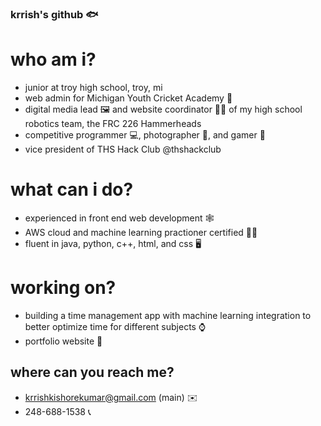 ### krrish's github 🐟

# who am i?
- junior at troy high school, troy, mi
- web admin for Michigan Youth Cricket Academy 🏏
- digital media lead 🖼️ and website coordinator 🧑‍💻 of my high school robotics team, the FRC 226 Hammerheads
- competitive programmer 💻, photographer 📸, and gamer 👾
- vice president of THS Hack Club @thshackclub
# what can i do?
- experienced in front end web development 🕸️
- AWS cloud and machine learning practioner certified 👩‍💼
- fluent in java, python, c++, html, and css 🖥️
# working on?
- building a time management app with machine learning integration to better optimize time for different subjects ⌚
- portfolio website 🛜
## where can you reach me?
- krrishkishorekumar@gmail.com (main) ✉️
- 248-688-1538 📞
<!--
**therealfiish/therealfiish** is a ✨ _special_ ✨ repository because its `README.md` (this file) appears on your GitHub profile.

Here are some ideas to get you started:

- 🔭 I’m currently working on ...
- 🌱 I’m currently learning ...
- 👯 I’m looking to collaborate on ...
- 🤔 I’m looking for help with ...
- 💬 Ask me about ...
- 📫 How to reach me: ...
- 😄 Pronouns: ...
- ⚡ Fun fact: ...
-->
